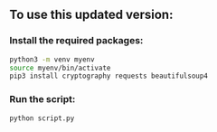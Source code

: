 ## To use this updated version:

### Install the required packages:

```bash
python3 -m venv myenv
source myenv/bin/activate
pip3 install cryptography requests beautifulsoup4
```

### Run the script:

```bash 
python script.py
```
